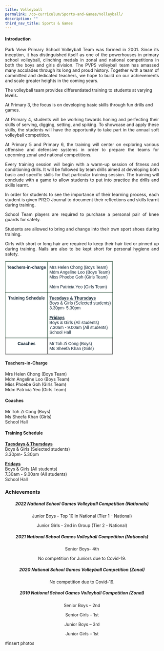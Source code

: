 ```yaml
---
title: Volleyball
permalink: /co-curriculum/Sports-and-Games/Volleyball/
description: ""
third_nav_title: Sports & Games
---
```

#### Introduction

<p align="justify">Park View Primary School Volleyball Team was formed in 2001. Since its inception, it has distinguished itself as one of the powerhouses in primary school volleyball, clinching medals in zonal and national competitions in both the boys and girls division. The PVPS volleyball team has amassed many accolades through its long and proud history. Together with a team of committed and dedicated teachers, we hope to build on our achievements and scale greater heights in the coming years. </p>

The volleyball team provides differentiated training to students at varying levels.

At Primary 3, the focus is on developing basic skills through fun drills and games.

<p align="justify">At Primary 4, students will be working towards honing and perfecting their skills of serving, digging, setting, and spiking. To showcase and apply these skills, the students will have the opportunity to take part in the annual soft volleyball competition.</p>

<p align="justify">At Primary 5 and Primary 6, the training will center on exploring various offensive and defensive systems in order to prepare the teams for upcoming zonal and national competitions.</p>

<p align="justify"> Every training session will begin with a warm-up session of fitness and conditioning drills. It will be followed by team drills aimed at developing both basic and specific skills for that particular training session. The training will conclude with a game to allow students to put into practice the drills and skills learnt.</p>

<p align="justify">In order for students to see the importance of their learning process, each student is given PR2O Journal to document their reflections and skills learnt during training.</p>

<p align="justify">
School Team players are required to purchase a personal pair of knee guards for safety.</p>

<p align="justify">
Students are allowed to bring and change into their own sport shoes during training.</p>

<p align="justify">Girls with short or long hair are required to keep their hair tied or pinned up during training. Nails are also to be kept short for personal hygiene and safety.</p>



<table style="border-collapse:collapse;border-spacing:0" class="tg"><thead><tr><th style="background-color:#FFF;border-color:#002d13;border-style:solid;border-width:1px;color:#162837;font-family:Arial, sans-serif;font-size:14px;font-weight:bold;overflow:hidden;padding:10px 5px;text-align:center;vertical-align:top;word-break:normal">Teachers-in-charge<br></th><th style="background-color:#FFF;border-color:#002d13;border-style:solid;border-width:1px;color:#162837;font-family:Arial, sans-serif;font-size:14px;font-weight:normal;overflow:hidden;padding:10px 5px;text-align:left;vertical-align:top;word-break:normal"><span style="background-color:initial">Mrs Helen Chong (Boys Team)</span><br><span style="background-color:initial">Mdm Angeline Loo (Boys Team)</span><br><span style="background-color:initial">Miss Phoebe Goh (Girls Team)</span><br>
<br><span style="background-color:initial">Mdm Patricia Yeo (Girls Team)</span></th></tr></thead><tbody><tr><td style="background-color:#FFF;border-color:#002d13;border-style:solid;border-width:1px;color:#162837;font-family:Arial, sans-serif;font-size:14px;font-weight:bold;overflow:hidden;padding:10px 5px;text-align:center;vertical-align:top;word-break:normal">Training Schedule <br></td><td style="background-color:#FFF;border-color:#002d13;border-style:solid;border-width:1px;color:#162837;font-family:Arial, sans-serif;font-size:14px;overflow:hidden;padding:10px 5px;text-align:left;vertical-align:top;word-break:normal"><span style="font-weight:bold;text-decoration:underline">Tuesdays & Thursdays</span><br><span style="background-color:initial">Boys & Girls (Selected students)</span><br><span style="background-color:initial">3.30pm- 5.30pm</span><br><br><span style="font-weight:bold;text-decoration:underline">Fridays</span><br><span style="background-color:initial">Boys & Girls (All students)</span><br><span style="background-color:initial">7.30am - 9.00am (All students)</span><br><span style="color:#162837">School Hall</span><br></td></tr><tr><td style="background-color:#FFF;border-color:black;border-style:solid;border-width:1px;color:#162837;font-family:Arial, sans-serif;font-size:14px;font-weight:bold;overflow:hidden;padding:10px 5px;text-align:center;vertical-align:top;word-break:normal">Coaches<br></td><td style="background-color:#FFF;border-color:black;border-style:solid;border-width:1px;color:#162837;font-family:Arial, sans-serif;font-size:14px;overflow:hidden;padding:10px 5px;text-align:left;vertical-align:top;word-break:normal"><span style="font-weight:400;color:#162837">Mr Toh Zi Cong (Boys)</span><br><span style="font-weight:400;color:#162837">Ms Sheefa Khan (Girls)</span></td></tr></tbody></table>

<h4>Teachers-in-Charge</h4>
Mrs Helen Chong (Boys Team)<br>  
Mdm Angeline Loo (Boys Team) <br>
Miss Phoebe Goh (Girls Team)<br>  
Mdm Patricia Yeo (Girls Team)

<h4>Coaches</h4>
Mr Toh Zi Cong (Boys)<br>
Ms Sheefa Khan (Girls)<br>
School Hall

<h4>Training Schedule</h4>

<b><u>Tuesdays & Thursdays</u></b><br> 
Boys & Girls (Selected students)<br>
3.30pm- 5.30pm<br>   
  
<b><u>Fridays</u></b><br>
Boys & Girls (All students)<br>
7.30am - 9.00am (All students)<br>
School Hall

<h3>Achievements</h3>

<h5 style="text-align:center;">2022 National School Games Volleyball Competition (Nationals)</h4>
<p style="text-align:center;">Junior Boys - Top 10 in National (Tier 1 - National)</p>
<p style="text-align:center;">Junior Girls - 2nd in Group (Tier 2 - National)</p>

<h5 style="text-align:center;">2021 National School Games Volleyball Competition (Nationals)</h4>

<p style="text-align:center;">Senior Boys- 4th</p>
<p style="text-align:center;">No competition for Juniors due to Covid-19.</p>

<h5 style="text-align:center;">2020 National School Games Volleyball Competition (Zonal)</h4>

<p style="text-align:center;">No competition due to Covid-19.</p>

<h5 style="text-align:center;">2019 National School Games Volleyball Competition (Zonal)</h4>

<p style="text-align:center;">Senior Boys – 2nd</p>
<p style="text-align:center;">Senior Girls – 1st</p>
<p style="text-align:center;">Junior Boys – 3rd</p>
<p style="text-align:center;">Junior Girls – 1st</p>

#insert photos